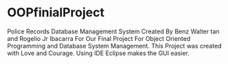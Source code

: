 # OOPfinialProject
Police Records Database Management System
Created By Benz Walter tan and Rogelio Jr Ibacarra
For Our Final Project For Object Oriented Programming and Database System Management.
This Project was created with Love and Courage.
Using IDE Eclipse makes the GUI easier.

